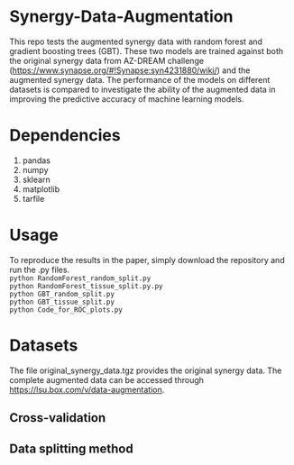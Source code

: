 # Synergy-Data-Augmentation
This repo tests the augmented synergy data with random forest and gradient boosting trees (GBT). 
These two models are trained against both the original synergy data from AZ-DREAM challenge (https://www.synapse.org/#!Synapse:syn4231880/wiki/) and
the augmented synergy data. The performance of the models on different datasets is compared to investigate the ability of the augmented data in improving the predictive accuracy of machine learning models.
# Dependencies
1. pandas
2. numpy
3. sklearn
4. matplotlib
5. tarfile
# Usage
To reproduce the results in the paper, simply download the repository and run the .py files. <br />
```python RandomForest_random_split.py```<br />
```python RandomForest_tissue_split.py.py```<br />
```python GBT_random_split.py```<br />
```python GBT_tissue_split.py```<br />
```python Code_for_ROC_plots.py```<br />
# Datasets
The file original_synergy_data.tgz provides the original synergy data. The complete augmented data can be accessed through https://lsu.box.com/v/data-augmentation.
## Cross-validation
## Data splitting method
